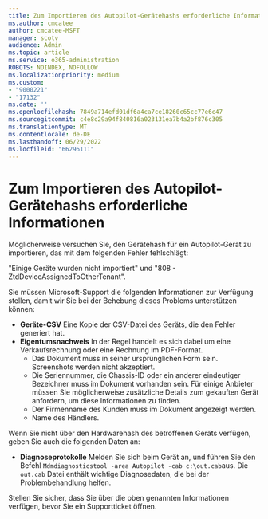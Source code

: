 ```yaml
---
title: Zum Importieren des Autopilot-Gerätehashs erforderliche Informationen
ms.author: cmcatee
author: cmcatee-MSFT
manager: scotv
audience: Admin
ms.topic: article
ms.service: o365-administration
ROBOTS: NOINDEX, NOFOLLOW
ms.localizationpriority: medium
ms.custom:
- "9000221"
- "17132"
ms.date: ''
ms.openlocfilehash: 7849a714efd01df6a4ca7ce18260c65cc77e6c47
ms.sourcegitcommit: c4e8c29a94f840816a023131ea7b4a2bf876c305
ms.translationtype: MT
ms.contentlocale: de-DE
ms.lasthandoff: 06/29/2022
ms.locfileid: "66296111"
---
```

# <a name="information-required-to-import-autopilot-device-hash"></a>Zum Importieren des Autopilot-Gerätehashs erforderliche Informationen

Möglicherweise versuchen Sie, den Gerätehash für ein Autopilot-Gerät zu importieren, das mit dem folgenden Fehler fehlschlägt:

"Einige Geräte wurden nicht importiert" und "808 - ZtdDeviceAssignedToOtherTenant". 

Sie müssen Microsoft-Support die folgenden Informationen zur Verfügung stellen, damit wir Sie bei der Behebung dieses Problems unterstützen können:

- **Geräte-CSV** Eine Kopie der CSV-Datei des Geräts, die den Fehler generiert hat.
- **Eigentumsnachweis** In der Regel handelt es sich dabei um eine Verkaufsrechnung oder eine Rechnung im PDF-Format.
    - Das Dokument muss in seiner ursprünglichen Form sein. Screenshots werden nicht akzeptiert.
    - Die Seriennummer, die Chassis-ID oder ein anderer eindeutiger Bezeichner muss im Dokument vorhanden sein. Für einige Anbieter müssen Sie möglicherweise zusätzliche Details zum gekauften Gerät anfordern, um diese Informationen zu finden.
    - Der Firmenname des Kunden muss im Dokument angezeigt werden.
    - Name des Händlers.

Wenn Sie nicht über den Hardwarehash des betroffenen Geräts verfügen, geben Sie auch die folgenden Daten an:

- **Diagnoseprotokolle** Melden Sie sich beim Gerät an, und führen Sie den Befehl `Mdmdiagnosticstool -area Autopilot -cab c:\out.cab`aus. Die `out.cab` Datei enthält wichtige Diagnosedaten, die bei der Problembehandlung helfen.

Stellen Sie sicher, dass Sie über die oben genannten Informationen verfügen, bevor Sie ein Supportticket öffnen.